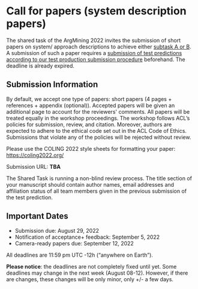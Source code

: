 # Call for papers (system description papers)

The shared task of the ArgMining 2022 invites the submission of short papers on system/ approach descriptions to achieve either [subtask A or B](https://phhei.github.io/ArgsValidNovel/). A submission of such a paper requires a [submission of test predictions according to our test production submission procedure](https://phhei.github.io/ArgsValidNovel/submission) beforehand. The deadline is already expired.

## Submission Information

By default, we accept one type of papers: short papers (4 pages + references + appendix (optional)). Accepted papers will be given an additional page to account for the reviewers' comments. All papers will be treated equally in the workshop proceedings. The workshop follows ACL’s policies for submission, review, and citation. Moreover, authors are expected to adhere to the ethical code set out in the ACL Code of Ethics. Submissions that violate any of the policies will be rejected without review.

Please use the COLING 2022 style sheets for formatting your paper: https://coling2022.org/

Submission URL: **TBA**

The Shared Task is running a non-blind review process. The title section of your manuscript should contain author names, email addresses and affiliation status of all team members given in the previous submission of the test prediction.

## Important Dates

- Submission due: August 29, 2022
- Notification of acceptance+ feedback: September 5, 2022
- Camera-ready papers due: September 12, 2022

All deadlines are 11:59 pm UTC -12h (“anywhere on Earth”).

**Please notice**: the deadlines are not completely fixed until yet. Some deadlines may change in the next week (August 08-12). However, if there are changes, these changes will be only minor, only +/- a few days.
